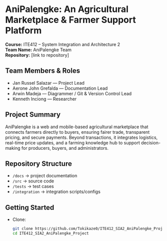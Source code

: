 # AniPalengke: An Agricultural Marketplace & Farmer Support Platform

**Course:** ITE412 – System Integration and Architecture 2  
**Team Name:** AniPalengke Team  
**Repository:** [link to repository]  

## Team Members & Roles
- Jan Russel Salazar — Project Lead  
- Aerone John Grefalda — Documentation Lead  
- Arwin Madeja — Diagrammer / Git & Version Control Lead  
- Kenneth Inciong — Researcher  

## Project Summary
AniPalengke is a web and mobile-based agricultural marketplace that connects farmers directly to buyers, ensuring fairer trade, transparent pricing, and secure payments. Beyond transactions, it integrates logistics, real-time price updates, and a farming knowledge hub to support decision-making for producers, buyers, and administrators.  

## Repository Structure
- `/docs` → project documentation  
- `/src` → source code  
- `/tests` → test cases  
- `/integration` → integration scripts/configs  

## Getting Started
- Clone:  
  ```bash
  git clone https://github.com/Tokikaze0/ITE412_SIA2_AniPalengke_Project.git
  cd ITE412_SIA2_AniPalengke_Project